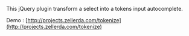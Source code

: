This jQuery plugin transform a select into a tokens input autocomplete.

Demo : [http://projects.zellerda.com/tokenize](http://projects.zellerda.com/tokenize)
